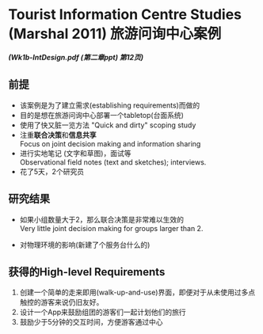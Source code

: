 # Tourist Information Centre Studies (Marshal  2011) 旅游问询中心案例
***(Wk1b-IntDesign.pdf (第二章ppt) 第12页)***
 

## 前提
* 该案例是为了建立需求(establishing requirements)而做的
* 目的是想在旅游问询中心部署一个tabletop(台面系统)
* 使用了快又脏一览方法 "Quick and dirty" scoping study
* 注重**联合决策**和**信息共享**  
Focus on joint decision making and information sharing
* 进行实地笔记 (文字和草图)，面试等  
Observational field notes (text and sketches); interviews.
* 花了5天，2个研究员

## 研究结果
* 如果小组数量大于2，那么联合决策是非常难以生效的  
Very little joint decision making for groups larger than 2.

* 对物理环境的影响(新建了个服务台什么的)

## 获得的High-level Requirements
1. 创建一个简单的走来即用(walk-up-and-use)界面，即便对于从未使用过多点触控的游客来说仍旧友好。
2. 设计一个App来鼓励组团的游客们一起计划他们的旅行
3. 鼓励少于5分钟的交互时间，方便游客通过中心
